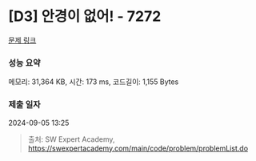 # [D3] 안경이 없어! - 7272 

[문제 링크](https://swexpertacademy.com/main/code/problem/problemDetail.do?contestProbId=AWl0ZQ8qn7UDFAXz) 

### 성능 요약

메모리: 31,364 KB, 시간: 173 ms, 코드길이: 1,155 Bytes

### 제출 일자

2024-09-05 13:25



> 출처: SW Expert Academy, https://swexpertacademy.com/main/code/problem/problemList.do